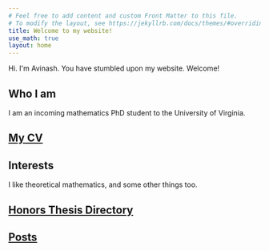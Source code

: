 ```yaml
---
# Feel free to add content and custom Front Matter to this file.
# To modify the layout, see https://jekyllrb.com/docs/themes/#overriding-theme-defaults
title: Welcome to my website!
use_math: true
layout: home
---
```

Hi. I'm Avinash. You have stumbled upon my website. Welcome! 

## Who I am
I am an incoming mathematics PhD student to the University of Virginia.

## [My CV](https://ai-bearing.github.io/CV/cv_2.pdf)

## Interests
I like theoretical mathematics, and some other things too.

## [Honors Thesis Directory](honorsthesis.md)

## [Posts](postdir.md)
